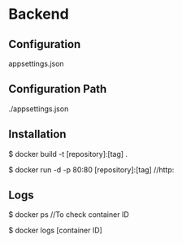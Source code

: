 # Backend


## Configuration

appsettings.json

## Configuration Path

./appsettings.json

## Installation

$ docker build -t [repository]:[tag] .

$ docker run -d -p 80:80 [repository]:[tag] //http:

## Logs

$ docker ps //To check container ID

$ docker logs [container ID]
